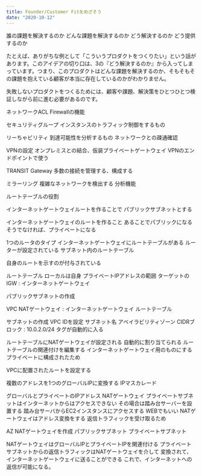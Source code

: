 ```yaml
---
title: Founder/Customer Fitをめざそう
date: "2020-10-12"
---
```



誰の課題を解決するのか
どんな課題を解決するのか
どう解決するのか
どう提供するのか

たとえば、ありがちな例として「こういうプロダクトをつくりたい」という話があります。このアイデアの切り口は、3の『どう解決するのか』から入ってしまっています。つまり、このプロダクトはどんな課題を解決するのか、そもそもその課題を抱えている顧客が本当に存在しているのかがわかりません。

失敗しないプロダクトをつくるためには、顧客や課題、解決策をひとつひとつ検証しながら前に進む必要があるのです。




ネットワークACL
Firewallの機能


セキュリティグループ
インスタンスのトラフィック制御をするもの

リーちゃビリティ
到達可能性を分析するもの
ネットワークとの疎通確認

VPNの設定
オンプレミスとの結合、仮装プライベートゲートウェイ
VPNのエンドポイントで使う

TRANSIT Gateway
多数の接続を管理する、構成する

ミラーリング
複雑なネットワークを検出する
分析機能

ルートテーブルの役割

インターネットゲートウェイルートを作ることで
パブリックサブネットとする

インターネットゲートウェイのルートを作ること
あることでパブリックになる
そうでなければ、プライベートになる

1つのルータのタイプ
インターネットゲートウェイにルートテーブルがある
ルーターが設定されている
サブネット内のルートテーブル

自身のルートを示すのが付与されている

ルートテーブル
ローカルは自身
プライベートIPアドレスの範囲
ターゲットのIGW : インターネットゲートウェイ

パブリックサブネットの作成

VPC
NATゲートウェイ : 
インターネットゲートウェイ
ルートテーブル

サブネットの作成
VPC IDを設定
サブネット名
アベイラビリティゾーン
CIDRブロック : 10.0.2.0/24
タグが自動的に入る


ルートテーブルにNATゲートウェイが設定される
自動的に割り当てられる
ルートテーブルの関連付けを編集する
インターネットゲートウェイ用のものにする
プライベートに構成されたため

VPCに配置されたルートを設定する

複数のアドレスを1つのグローバルIPに変換する
IPマスカレード

グローバルとプライベートのIPアドレス
NATゲートウェイ
プライベートサブネットはインターネットからはアクセスできない
その場合は踏み台サーバーを設置する
踏み台サーバからEC2インスタンスにアクセスする
WEBでもいい
NATゲートウェイはアドレス変換をする
返信トラフィックを受け取るため

AZ
NATゲートウェイを作成
パブリックサブネット
プライベートサブネット


NATゲートウェイはグローバルIPとプライベートIPを関連付ける
プライベートサブネットからの返信トラフィックはNATゲートウェイを介して
変換されて、インターネットゲートウェイに送ることができる
これで、インターネットへの返信が可能になる。


